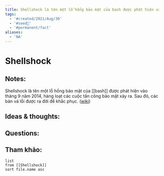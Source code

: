 ```yaml
---
title: Shellshock là tên một lỗ hổng bảo mật của bash được phát hiện vào tháng 9 năm 2014
tags:
  - '#created/2021/Aug/30'
  - '#seed🥜'
  - '#permanent/fact'
aliases:
  - 'NA'
---
```

# Shellshock

## Notes:
Shellshock là tên một lỗ hổng bảo mật của [[bash]] được phát hiện vào tháng 9 năm 2014, hàng loạt các cuộc tấn công bảo mật xảy ra. Sau đó, các bản vá lỗi được ra đời để khắc phục. ([wiki](https://www.codehub.com.vn/Bash-va-Shell-khac-nhau-nhu-the-nao))

## Ideas & thoughts:

## Questions:


## Tham khảo:
```dataview
list
from [[Shellshock]]
sort file.name asc
```